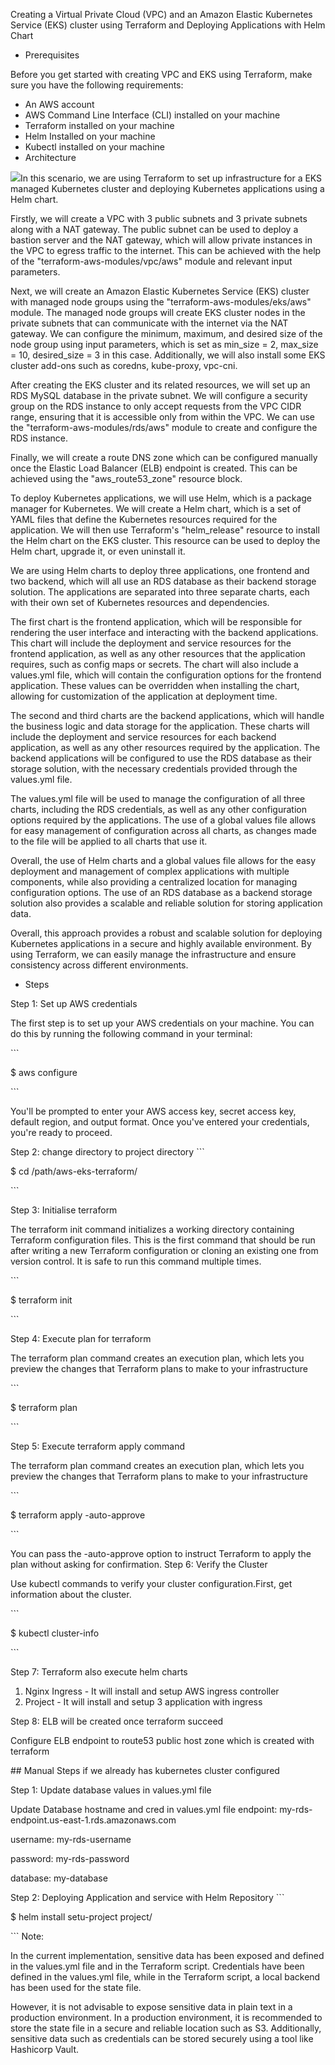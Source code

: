 ﻿Creating a Virtual Private Cloud (VPC) and an Amazon Elastic Kubernetes Service (EKS) cluster using Terraform and Deploying Applications with Helm Chart

- Prerequisites

Before you get started with creating VPC and EKS using Terraform, make sure you have the following requirements:

- An AWS account
- AWS Command Line Interface (CLI) installed on your machine
- Terraform installed on your machine
- Helm Installed on your machine
- Kubectl installed on your machine
- Architecture

![](Aspose.Words.6ce9052d-9aa4-4d96-a5ca-b7554a59ed6f.001.jpeg)In this scenario, we are using Terraform to set up infrastructure for a EKS managed Kubernetes cluster and deploying Kubernetes applications using a Helm chart.

Firstly, we will create a VPC with 3 public subnets and 3 private subnets along with a NAT gateway. The public subnet can be used to deploy a bastion server and the NAT gateway, which will allow private instances in the VPC to egress traffic to the internet. This can be achieved with the help of the "terraform-aws-modules/vpc/aws" module and relevant input parameters.

Next, we will create an Amazon Elastic Kubernetes Service (EKS) cluster with managed node groups using the "terraform-aws-modules/eks/aws" module. The managed node groups will create EKS cluster nodes in the private subnets that can communicate with the internet via the NAT gateway. We can configure the minimum, maximum, and desired size of the node group using input parameters, which is set as min\_size = 2, max\_size = 10, desired\_size = 3 in this case. Additionally, we will also install some EKS cluster add-ons such as coredns, kube-proxy, vpc-cni.

After creating the EKS cluster and its related resources, we will set up an RDS MySQL database in the private subnet. We will configure a security group on the RDS instance to only accept requests from the VPC CIDR range, ensuring that it is accessible only from within the VPC. We can use the "terraform-aws-modules/rds/aws" module to create and configure the RDS instance.

Finally, we will create a route DNS zone which can be configured manually once the Elastic Load Balancer (ELB) endpoint is created. This can be achieved using the "aws\_route53\_zone" resource block.

To deploy Kubernetes applications, we will use Helm, which is a package manager for Kubernetes. We will create a Helm chart, which is a set of YAML files that define the Kubernetes resources required for the application. We will then use Terraform's "helm\_release" resource to install the Helm chart on the EKS cluster. This resource can be used to deploy the Helm chart, upgrade it, or even uninstall it.

We are using Helm charts to deploy three applications, one frontend and two backend, which will all use an RDS database as their backend storage solution. The applications are separated into three separate charts, each with their own set of Kubernetes resources and dependencies.

The first chart is the frontend application, which will be responsible for rendering the user interface and interacting with the backend applications. This chart will include the deployment and service resources for the frontend application, as well as any other resources that the application requires, such as config maps or secrets. The chart will also include a values.yml file, which will contain the configuration options for the frontend application. These values can be overridden when installing the chart, allowing for customization of the application at deployment time.

The second and third charts are the backend applications, which will handle the business logic and data storage for the application. These charts will include the deployment and service resources for each backend application, as well as any other resources required by the application. The backend applications will be configured to use the RDS database as their storage solution, with the necessary credentials provided through the values.yml file.

The values.yml file will be used to manage the configuration of all three charts, including the RDS credentials, as well as any other configuration options required by the applications. The use of a global values file allows for easy management of configuration across all charts, as changes made to the file will be applied to all charts that use it.

Overall, the use of Helm charts and a global values file allows for the easy deployment and management of complex applications with multiple components, while also providing a centralized location for managing configuration options. The use of an RDS database as a backend storage solution also provides a scalable and reliable solution for storing application data.

Overall, this approach provides a robust and scalable solution for deploying Kubernetes applications in a secure and highly available environment. By using Terraform, we can easily manage the infrastructure and ensure consistency across different environments.

- Steps

Step 1: Set up AWS credentials

The first step is to set up your AWS credentials on your machine. You can do this by running the following command in your terminal:

\```

$ aws configure

\```

You'll be prompted to enter your AWS access key, secret access key, default region, and output format. Once you've entered your credentials, you're ready to proceed.

Step 2: change directory to project directory ```

$ cd /path/aws-eks-terraform/

\```

Step 3: Initialise terraform

The terraform init command initializes a working directory containing Terraform configuration files. This is the first command that should be run after writing a new Terraform configuration or cloning an existing one from version control. It is safe to run this command multiple times.

\```

$ terraform init

\```

Step 4: Execute plan for terraform

The terraform plan command creates an execution plan, which lets you preview the changes that Terraform plans to make to your infrastructure

\```

$ terraform plan

\```

Step 5: Execute terraform apply command

The terraform plan command creates an execution plan, which lets you preview the changes that Terraform plans to make to your infrastructure

\```

$ terraform apply -auto-approve

\```

You can pass the -auto-approve option to instruct Terraform to apply the plan without asking for confirmation. Step 6: Verify the Cluster

Use kubectl commands to verify your cluster configuration.First, get information about the cluster.

\```

$ kubectl cluster-info

\```

Step 7: Terraform also execute helm charts

1. Nginx Ingress - It will install and setup AWS ingress controller
1. Project - It will install and setup 3 application with ingress

Step 8: ELB will be created once terraform succeed

Configure ELB endpoint to route53 public host zone which is created with terraform

\## Manual Steps if we already has kubernetes cluster configured

Step 1: Update database values in values.yml file

Update Database hostname and cred in values.yml file endpoint: my-rds-endpoint.us-east-1.rds.amazonaws.com

username: my-rds-username

password: my-rds-password

database: my-database

Step 2: Deploying Application and service with Helm Repository ```

$ helm install setu-project project/

\``` Note:

In the current implementation, sensitive data has been exposed and defined in the values.yml file and in the Terraform script. Credentials have been defined in the values.yml file, while in the Terraform script, a local backend has been used for the state file.

However, it is not advisable to expose sensitive data in plain text in a production environment. In a production environment, it is recommended to store the state file in a secure and reliable location such as S3. Additionally, sensitive data such as credentials can be stored securely using a tool like Hashicorp Vault.
